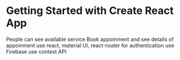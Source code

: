 # Getting Started with Create React App
People can see available service
Book appoinment and see details of appoinment
use react, material UI, react-router
for authentication use Firebase
use context API

